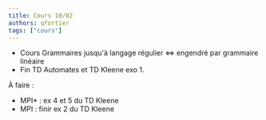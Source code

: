 ```yaml
---
title: Cours 10/02
authors: qfortier
tags: ["cours"]
---
```


- Cours Grammaires jusqu'à langage régulier <=> engendré par grammaire linéaire 
- Fin TD Automates et TD Kleene exo 1. 

À faire : 
- MPI* : ex 4 et 5 du TD Kleene
- MPI : finir ex 2 du TD Kleene
